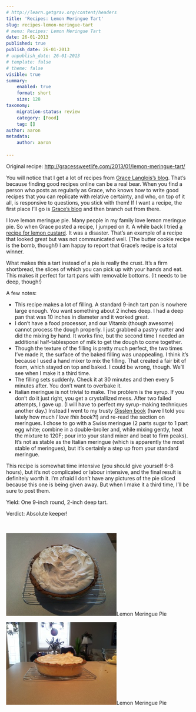 ```yaml
---
# http://learn.getgrav.org/content/headers
title: 'Recipes: Lemon Meringue Tart'
slug: recipes-lemon-meringue-tart
# menu: Recipes: Lemon Meringue Tart
date: 26-01-2013
published: true
publish_date: 26-01-2013
# unpublish_date: 26-01-2013
# template: false
# theme: false
visible: true
summary:
    enabled: true
    format: short
    size: 128
taxonomy:
    migration-status: review
    category: [Food]
    tag: []
author: aaron
metadata:
    author: aaron

---
```


Original recipe: <http://gracessweetlife.com/2013/01/lemon-meringue-tart/>

You will notice that I get a lot of recipes from [Grace Langlois’s blog](http://gracessweetlife.com). That’s because finding good recipes online can be a real bear. When you find a person who posts as regularly as Grace, who knows how to write good recipes that you can replicate with relative certainty, and who, on top of it all, is responsive to questions, you stick with them! If I want a recipe, the first place I’ll go is [Grace’s blog](http://gracessweetlife.com) and then branch out from there.

I love lemon meringue pie. Many people in my family love lemon meringue pie. So when Grace posted a recipe, I jumped on it. A while back I tried [a recipe for lemon custard](../aib-lemon-meringue-custard-with-butter-cookies "AiB: Lemon Meringue Custard with Butter Cookies"). It was a disaster. That’s an example of a recipe that looked great but was not communicated well. (The butter cookie recipe is the bomb, though!) I am happy to report that Grace’s recipe is a total winner.

What makes this a tart instead of a pie is really the crust. It’s a firm shortbread, the slices of which you can pick up with your hands and eat. This makes it perfect for tart pans with removable bottoms. (It needs to be deep, though!)

A few notes:

- This recipe makes a lot of filling. A standard 9-inch tart pan is nowhere large enough. You want something about 2 inches deep. I had a deep pan that was 10 inches in diameter and it worked great.
- I don’t have a food processor, and our Vitamix (though awesome) cannot process the dough properly. I just grabbed a pastry cutter and did the mixing by hand. It works fine, but the second time I needed an additional half-tablespoon of milk to get the dough to come together.
- Though the texture of the filling is pretty much perfect, the two times I’ve made it, the surface of the baked filling was unappealing. I think it’s because I used a hand mixer to mix the filling. That created a fair bit of foam, which stayed on top and baked. I could be wrong, though. We’ll see when I make it a third time.
- The filling sets suddenly. Check it at 30 minutes and then every 5 minutes after. You don’t want to overbake it.
- Italian meringue is not trivial to make. The problem is the syrup. If you don’t do it just right, you get a crystallized mess. After two failed attempts, I gave up. (I will have to perfect my syrup-making techniques another day.) Instead I went to my trusty [Gisslen book](../professional-baking-by-wayne-gisslen "“Professional Baking” by Wayne Gisslen") (have I told you lately how much *I love this book*?!) and re-read the section on meringues. I chose to go with a Swiss meringue (2 parts sugar to 1 part egg white; combine in a double-broiler and, while mixing gently, heat the mixture to 120F; pour into your stand mixer and beat to firm peaks). It’s not as stable as the Italian meringue (which is apparently the most stable of meringues), but it’s certainly a step up from your standard meringue.

This recipe is somewhat time intensive (you should give yourself 6–8 hours), but it’s not complicated or labour intensive, and the final result is definitely worth it. I’m afraid I don’t have any pictures of the pie sliced because this one is being given away. But when I make it a third time, I’ll be sure to post them.

Yield: One 9-inch round, 2-inch deep tart.

Verdict: Absolute keeper!

 

[![Lemon Meringue Pie](2013-01-26-12.44.20-300x225.jpg)](2013-01-26-12.44.20.jpg)Lemon Meringue Pie



[![Lemon Meringue Pie](2013-01-26-12.44.46-300x225.jpg)](2013-01-26-12.44.46.jpg)Lemon Meringue Pie

